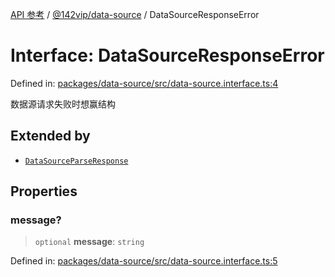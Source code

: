 [API 参考](../../../index.md) / [@142vip/data-source](../index.md) / DataSourceResponseError

# Interface: DataSourceResponseError

Defined in: [packages/data-source/src/data-source.interface.ts:4](https://github.com/142vip/core-x/blob/15d5bc9ef4bece78c0e60bdf074a2d245f625100/packages/data-source/src/data-source.interface.ts#L4)

数据源请求失败时想赢结构

## Extended by

- [`DataSourceParseResponse`](DataSourceParseResponse.md)

## Properties

### message?

> `optional` **message**: `string`

Defined in: [packages/data-source/src/data-source.interface.ts:5](https://github.com/142vip/core-x/blob/15d5bc9ef4bece78c0e60bdf074a2d245f625100/packages/data-source/src/data-source.interface.ts#L5)

